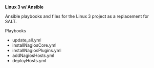 **Linux 3 w/ Ansible**

Ansible playbooks and files for the Linux 3 project as a replacement for SALT.

Playbooks
* update_all.yml
* installNagiosCore.yml
* installNagiosPlugins.yml
* addNagiosHosts.yml
* deployHosts.yml